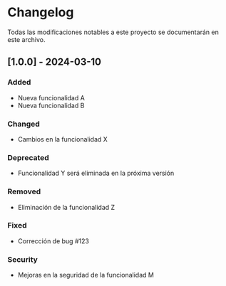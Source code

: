 # Changelog

Todas las modificaciones notables a este proyecto se documentarán en este archivo.

## [1.0.0] - 2024-03-10

### Added
- Nueva funcionalidad A
- Nueva funcionalidad B

### Changed
- Cambios en la funcionalidad X

### Deprecated
- Funcionalidad Y será eliminada en la próxima versión

### Removed
- Eliminación de la funcionalidad Z

### Fixed
- Corrección de bug #123

### Security
- Mejoras en la seguridad de la funcionalidad M
